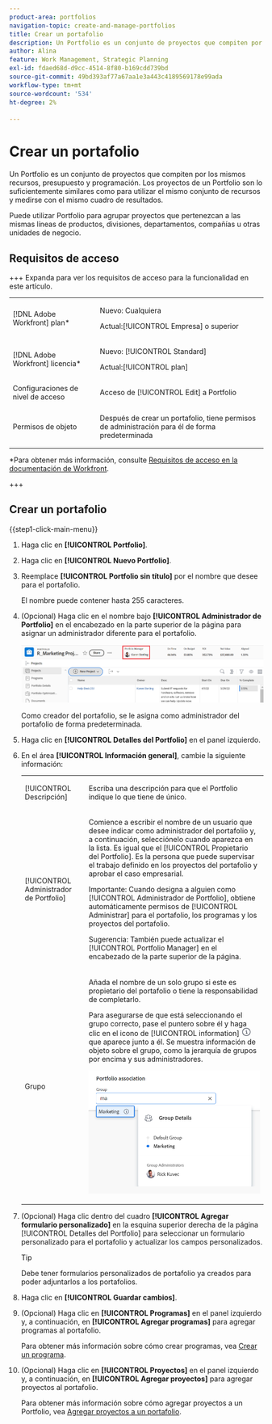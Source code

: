 ```yaml
---
product-area: portfolios
navigation-topic: create-and-manage-portfolios
title: Crear un portafolio
description: Un Portfolio es un conjunto de proyectos que compiten por los mismos recursos, presupuesto y programación. Los proyectos de un Portfolio son lo suficientemente similares como para utilizar el mismo conjunto de recursos y medirse con el mismo cuadro de resultados.
author: Alina
feature: Work Management, Strategic Planning
exl-id: fdaed68d-d9cc-4514-8f80-b169cdd739bd
source-git-commit: 49bd393af77a67aa1e3a443c4189569178e99ada
workflow-type: tm+mt
source-wordcount: '534'
ht-degree: 2%

---
```


# Crear un portafolio

<!--Audited: 7/2024-->

Un Portfolio es un conjunto de proyectos que compiten por los mismos recursos, presupuesto y programación. Los proyectos de un Portfolio son lo suficientemente similares como para utilizar el mismo conjunto de recursos y medirse con el mismo cuadro de resultados.

Puede utilizar Portfolio para agrupar proyectos que pertenezcan a las mismas líneas de productos, divisiones, departamentos, compañías u otras unidades de negocio.

## Requisitos de acceso

+++ Expanda para ver los requisitos de acceso para la funcionalidad en este artículo.

<table style="table-layout:auto"> 
 <col> 
 <col> 
 <tbody> 
  <tr> 
   <td role="rowheader">[!DNL Adobe Workfront] plan*</td> 
   <td> <p>Nuevo: Cualquiera</p>
   <p>Actual:[!UICONTROL Empresa] o superior</p> </td> 
  </tr> 
  <tr> 
   <td role="rowheader">[!DNL Adobe Workfront] licencia*</td> 
   <td> <p>Nuevo: [!UICONTROL Standard]</p>
   <p>Actual:[!UICONTROL plan] </p> </td> 
  </tr> 
  <tr> 
   <td role="rowheader">Configuraciones de nivel de acceso</td> 
   <td> <p>Acceso de [!UICONTROL Edit] a Portfolio</p>  </td> 
  </tr> 
  <tr> 
   <td role="rowheader">Permisos de objeto</td> 
   <td> <p>Después de crear un portafolio, tiene permisos de administración para él de forma predeterminada</p>  </td> 
  </tr> 
 </tbody> 
</table>

*Para obtener más información, consulte [Requisitos de acceso en la documentación de Workfront](/help/quicksilver/administration-and-setup/add-users/access-levels-and-object-permissions/access-level-requirements-in-documentation.md).

+++

## Crear un portafolio

{{step1-click-main-menu}}

1. Haga clic en **[!UICONTROL Portfolio]**.
1. Haga clic en **[!UICONTROL Nuevo Portfolio]**.
1. Reemplace **[!UICONTROL Portfolio sin título]** por el nombre que desee para el portafolio.

   El nombre puede contener hasta 255 caracteres.

1. (Opcional) Haga clic en el nombre bajo **[!UICONTROL Administrador de Portfolio]** en el encabezado en la parte superior de la página para asignar un administrador diferente para el portafolio.

   ![](assets/portfolio-manager-name-350x51.jpg)

   Como creador del portafolio, se le asigna como administrador del portafolio de forma predeterminada.

1. Haga clic en **[!UICONTROL Detalles del Portfolio]** en el panel izquierdo.
1. En el área **[!UICONTROL Información general]**, cambie la siguiente información:

   <table style="table-layout:auto"> 
    <col> 
    <col> 
    <tbody> 
     <tr> 
      <td role="rowheader">[!UICONTROL Descripción]</td> 
      <td> <p>Escriba una descripción para que el Portfolio indique lo que tiene de único. </p> </td> 
     </tr> 
     <tr> 
      <td role="rowheader">[!UICONTROL Administrador de Portfolio]</td> 
      <td> <p>Comience a escribir el nombre de un usuario que desee indicar como administrador del portafolio y, a continuación, selecciónelo cuando aparezca en la lista. Es igual que el [!UICONTROL Propietario del Portfolio]. Es la persona que puede supervisar el trabajo definido en los proyectos del portafolio y aprobar el caso empresarial.</p> <p>Importante: Cuando designa a alguien como [!UICONTROL Administrador de Portfolio], obtiene automáticamente permisos de [!UICONTROL Administrar] para el portafolio, los programas y los proyectos del portafolio. </p> <p>Sugerencia: También puede actualizar el [!UICONTROL Portfolio Manager] en el encabezado de la parte superior de la página.</p> </td> 
     </tr> 
     <tr data-mc-conditions=""> 
      <td role="rowheader">Grupo </td> 
      <td> <p>Añada el nombre de un solo grupo si este es propietario del portafolio o tiene la responsabilidad de completarlo. </p> <p>Para asegurarse de que está seleccionando el grupo correcto, pase el puntero sobre él y haga clic en el icono de [!UICONTROL information] <img src="assets/info-icon.png"> que aparece junto a él. Se muestra información de objeto sobre el grupo, como la jerarquía de grupos por encima y sus administradores.</p> <p data-mc-conditions="QuicksilverOrClassic.Quicksilver"> <img src="assets/group-details-widget-portfolios-350x250.png" style="width: 350;height: 250;"> </p> </td> 
     </tr> 
    </tbody> 
   </table>

1. (Opcional) Haga clic dentro del cuadro **[!UICONTROL Agregar formulario personalizado]** en la esquina superior derecha de la página [!UICONTROL Detalles del Portfolio] para seleccionar un formulario personalizado para el portafolio y actualizar los campos personalizados.

   >[!TIP]
   >
   >Debe tener formularios personalizados de portafolio ya creados para poder adjuntarlos a los portafolios.

1. Haga clic en **[!UICONTROL Guardar cambios]**.
1. (Opcional) Haga clic en **[!UICONTROL Programas]** en el panel izquierdo y, a continuación, en **[!UICONTROL Agregar programas]** para agregar programas al portafolio.

   Para obtener más información sobre cómo crear programas, vea [Crear un programa](../../../manage-work/portfolios/create-and-manage-programs/create-program.md).

1. (Opcional) Haga clic en **[!UICONTROL Proyectos]** en el panel izquierdo y, a continuación, en **[!UICONTROL Agregar proyectos]** para agregar proyectos al portafolio.

   Para obtener más información sobre cómo agregar proyectos a un Portfolio, vea [Agregar proyectos a un portafolio](../../../manage-work/portfolios/create-and-manage-portfolios/add-projects-to-portfolios.md).

<!--
<div data-mc-conditions="QuicksilverOrClassic.Draft mode">
<h2>Deactivate a portfolio</h2>
<p data-mc-conditions="QuicksilverOrClassic.Draft mode">(NOTE: drafted this and moved it to their own article: delete-deactivate-portfolios)</p>
<p>When you deactivate a portfolio, you can still access it from the Portfolios area, but it no longer displays in the list of portfolios when users try to add it to a project.</p>
<ol>
<li value="1">Click the <strong>Main Menu</strong> icon <img src="assets/main-menu-icon.png"> in the upper-right corner of Adobe Workfront.</li>
<li value="2">Click <strong>Portfolios</strong> .</li>
<li value="3"> <p>Click the name of the portfolio.</p> </li>
<li value="4" data-mc-conditions="QuicksilverOrClassic.Quicksilver">Click the More menu <img src="assets/more-icon.png"> to the right of the portfolio name, then click <strong>Deactivate Portfolio</strong>.</li>
</ol>
<h2>Delete a portfolio</h2>
<ol>
<li value="1">Click the <strong>Main Menu</strong> icon <img src="assets/main-menu-icon.png"> in the upper-right corner of Adobe Workfront.</li>
<li value="2"> <p>Click <strong>Portfolios</strong> .</p> </li>
<li value="3"> <p>Select the portfolio, then click the Delete icon <img src="assets/delete.png">.</p> </li>
<li value="4"> <p>In the box that appears, click <strong>Yes, Delete It</strong> to confirm.</p> </li>
</ol>
</div>
-->
